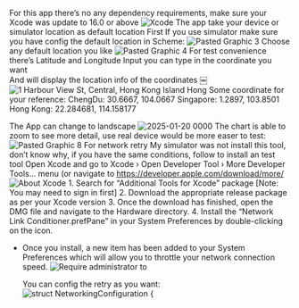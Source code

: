 For this app there’s no any dependency requirements, make sure your Xcode was update to 16.0 or above
![Xcode](https://github.com/user-attachments/assets/6313e761-16a0-4651-a15c-d7aee49c74f5)
The app take your device or simulator location as default location
First If you use simulator make sure you have config the default location in Scheme:
![Pasted Graphic 3](https://github.com/user-attachments/assets/f08fa15e-31dc-4f9a-90c9-6075fab9eb78)
Choose any default location you like
![Pasted Graphic 4](https://github.com/user-attachments/assets/00f2fdfa-bb3a-49d9-bcf4-42c535664cb7)
For test convenience there’s Latitude and Longitude Input you can type in the coordinate you want  
And will display the location info of the coordinates 
￼![1 Harbour View St, Central, Hong Kong Island Hong](https://github.com/user-attachments/assets/f661d317-2442-416a-b976-5239de1d602e)
Some coordinate for your reference:
ChengDu: 30.6667, 104.0667
Singapore: 1.2897, 103.8501
Hong Kong: 22.284681, 114.158177

The App can change to landscape
![2025-01-20 0000](https://github.com/user-attachments/assets/dd325877-2a2e-4c56-a802-4a4d9f69fb03)
The chart is able to zoom to see more detail, use real device would be more easer to test:
![Pasted Graphic 8](https://github.com/user-attachments/assets/81a9c2e1-3642-4774-9f98-69874ad1666a)
For network retry
My simulator was not install this tool, don’t know why, if you have the same conditions, follow to install an test tool 
Open Xcode and go to Xcode › Open Developer Tool › More Developer Tools... menu (or navigate to https://developer.apple.com/download/more/
![About Xcode](https://github.com/user-attachments/assets/a472567f-dc08-4976-9e62-8976353e4f43)
    1. Search for “Additional Tools for Xcode” package [Note: You may need to sign in first]
    2. Download the appropriate release package as per your Xcode version
    3. Once the download has finished, open the DMG file and navigate to the Hardware directory.
    4. Install the “Network Link Conditioner.prefPane” in your System Preferences by double-clicking on the icon.

* Once you install, a new item has been added to your System Preferences which will allow you to throttle your network connection speed.
![Require administrator to](https://github.com/user-attachments/assets/81cb53e1-5cc2-4712-aa27-1abc2aac1d68)

    You can config the retry as you want:
    ![struct NetworkingConfiguration {](https://github.com/user-attachments/assets/1c5c917e-5cab-4f21-89e4-86642c2c76f9)

